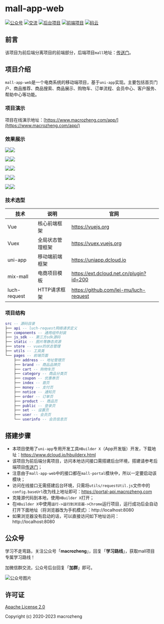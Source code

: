 # mall-app-web
<p>
  <a href="#公众号"><img src="http://macro-oss.oss-cn-shenzhen.aliyuncs.com/mall/badge/%E5%85%AC%E4%BC%97%E5%8F%B7-macrozheng-blue.svg" alt="公众号"></a>
  <a href="#公众号"><img src="http://macro-oss.oss-cn-shenzhen.aliyuncs.com/mall/badge/%E4%BA%A4%E6%B5%81-%E5%BE%AE%E4%BF%A1%E7%BE%A4-2BA245.svg" alt="交流"></a>
  <a href="https://github.com/macrozheng/mall"><img src="http://macro-oss.oss-cn-shenzhen.aliyuncs.com/mall/badge/%E5%90%8E%E5%8F%B0%E9%A1%B9%E7%9B%AE-mall-blue.svg" alt="后台项目"></a>
  <a href="https://github.com/macrozheng/mall-admin-web"><img src="http://macro-oss.oss-cn-shenzhen.aliyuncs.com/mall/badge/%E5%89%8D%E7%AB%AF%E9%A1%B9%E7%9B%AE-mall--admin--web-green.svg" alt="前端项目"></a>
  <a href="https://gitee.com/macrozheng/mall-app-web"><img src="http://macro-oss.oss-cn-shenzhen.aliyuncs.com/mall/badge/%E7%A0%81%E4%BA%91-%E9%A1%B9%E7%9B%AE%E5%9C%B0%E5%9D%80-orange.svg" alt="码云"></a>
</p>

## 前言

该项目为前后端分离项目的前端部分，后端项目`mall`地址：[传送门](https://github.com/macrozheng/mall)。

## 项目介绍

`mall-app-web`是一个电商系统的移动端项目，基于`uni-app`实现。主要包括首页门户、商品推荐、商品搜索、商品展示、购物车、订单流程、会员中心、客户服务、帮助中心等功能。

### 项目演示

项目在线演示地址：[https://www.macrozheng.com/app/](https://www.macrozheng.com/app/)  

### 效果展示

![](http://img.macrozheng.com/mall/project/mall_app_web_preview_01.png)![](http://img.macrozheng.com/mall/project/mall_app_web_preview_02.png)

![](http://img.macrozheng.com/mall/project/mall_app_web_preview_03.png)![](http://img.macrozheng.com/mall/project/mall_app_web_preview_04.png)

![](http://img.macrozheng.com/mall/project/mall_app_web_preview_05.png)![](http://img.macrozheng.com/mall/project/mall_app_web_preview_06.png)

![](http://img.macrozheng.com/mall/project/mall_app_web_preview_07.png)![](http://img.macrozheng.com/mall/project/mall_app_web_preview_08.png)

![](http://img.macrozheng.com/mall/project/mall_app_web_preview_09.png)![](http://img.macrozheng.com/mall/project/mall_app_web_preview_10.png)



### 技术选型

| 技术         | 说明             | 官网                                    |
| ------------ | ---------------- | --------------------------------------- |
| Vue          | 核心前端框架     | https://vuejs.org                       |
| Vuex         | 全局状态管理框架 | https://vuex.vuejs.org                  |
| uni-app      | 移动端前端框架   | https://uniapp.dcloud.io                |
| mix-mall     | 电商项目模板     | https://ext.dcloud.net.cn/plugin?id=200 |
| luch-request | HTTP请求框架     | https://github.com/lei-mu/luch-request  |

### 项目结构

``` lua
src -- 源码目录
├── api -- luch-request网络请求定义
├── components -- 通用组件封装
├── js_sdk -- 第三方sdk源码
├── static -- 图片等静态资源
├── store -- vuex的状态管理
├── utils -- 工具类
└── pages -- 前端页面
    ├── address -- 地址管理页
    ├── brand -- 商品品牌页
    ├── cart -- 购物车页
    ├── category -- 商品分类页
    ├── coupon -- 优惠券页
    ├── index -- 首页
    ├── money -- 支付页
    ├── notice -- 通知页
    ├── order -- 订单页
    ├── product -- 商品页
    ├── public -- 登录页
    ├── set -- 设置页
    ├── user -- 会员页
    └── userinfo -- 会员信息页
```

## 搭建步骤

- 本项目使用了`uni-app`专用开发工具`HBuilder X`（App开发版）开发，下载地址：https://www.dcloud.io/hbuilderx.html
- 该项目为前后端分离项目，访问本地访问接口需搭建后台环境，搭建请参考后端项目[传送门](https://github.com/macrozheng/mall)；
- 注意由于`mall-app-web`中的接口都在`mall-portal`模块中，所以一定要启动该模块；
- 访问在线接口无需搭建后台环境，只需将`utils/requestUtil.js`文件中的`config.baseUrl`改为线上地址即可：https://portal-api.macrozheng.com
- 克隆源代码到本地，使用`HBuilder X`打开；
- 在`HBuilder X`中使用`运行->运行到浏览器->Chrome`运行项目，运行成功后会自动打开下面地址（将浏览器改为手机模式）：http://localhost:8080
- 如果浏览器没有启动的话，可以直接访问如下地址访问：http://localhost:8080

## 公众号

学习不走弯路，关注公众号「**macrozheng**」，回复「**学习路线**」，获取mall项目专属学习路线！

加微信群交流，公众号后台回复「**加群**」即可。

![公众号图片](http://macro-oss.oss-cn-shenzhen.aliyuncs.com/mall/banner/qrcode_for_macrozheng_258.jpg)

## 许可证

[Apache License 2.0](https://github.com/macrozheng/mall-app-web/blob/master/LICENSE)

Copyright (c) 2020-2023 macrozheng
